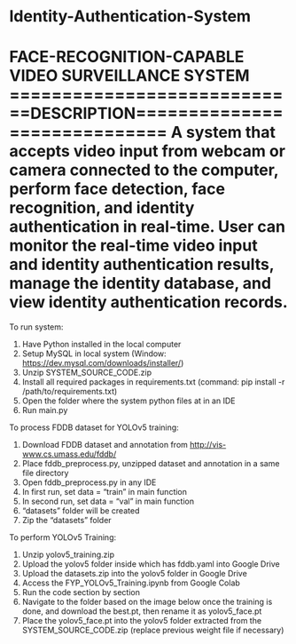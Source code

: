# Identity-Authentication-System
FACE-RECOGNITION-CAPABLE VIDEO SURVEILLANCE SYSTEM
============================DESCRIPTION=============================
A system that accepts video input from webcam or camera connected to the computer, perform face detection, face recognition, and identity authentication in real-time. User can monitor the real-time video input and identity authentication results, manage the identity database, and view identity authentication records.
=====================================================================
To run system:
1.	Have Python installed in the local computer
2.	Setup MySQL in local system (Window: https://dev.mysql.com/downloads/installer/) 
3.	Unzip SYSTEM_SOURCE_CODE.zip
4.	Install all required packages in requirements.txt (command: pip install -r /path/to/requirements.txt)
5.	Open the folder where the system python files at in an IDE 
6.	Run main.py

To process FDDB dataset for YOLOv5 training:
1.	Download FDDB dataset and annotation from http://vis-www.cs.umass.edu/fddb/ 
2.	Place fddb_preprocess.py, unzipped dataset and annotation in a same file directory
3.	Open fddb_preprocess.py in any IDE
4.	In first run, set data = “train” in main function
5.	In second run, set data = “val” in main function
6.	“datasets” folder will be created
7.	Zip the “datasets” folder

To perform YOLOv5 Training:
1.	Unzip yolov5_training.zip
2.	Upload the yolov5 folder inside which has fddb.yaml into Google Drive
3.	Upload the datasets.zip into the yolov5 folder in Google Drive
4.	Access the FYP_YOLOv5_Training.ipynb from Google Colab
5.	Run the code section by section
6.	Navigate to the folder based on the image below once the training is done, and download the best.pt, then rename it as yolov5_face.pt
7.	Place the yolov5_face.pt into the yolov5 folder extracted from the SYSTEM_SOURCE_CODE.zip (replace previous weight file if necessary)
